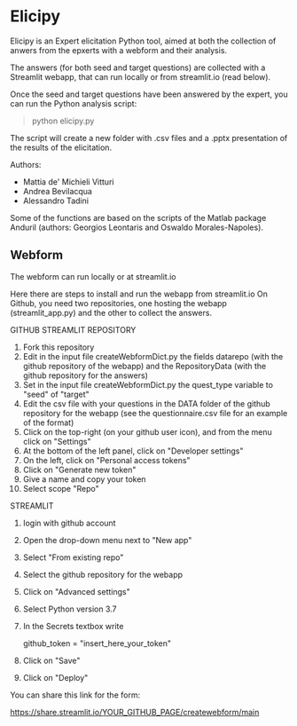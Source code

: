 # Elicipy

Elicipy is an Expert elicitation Python tool, aimed at both the collection of anwers from the epxerts with a webform and their analysis.

The answers (for both seed and target questions) are collected with a Streamlit webapp, that can run locally or from streamlit.io (read below).

Once the seed and target questions have been answered by the expert, you can run the Python analysis script:

> python elicipy.py

The script will create a new folder with .csv files and a .pptx presentation of the results of the elicitation.

Authors:
- Mattia de' Michieli Vitturi
- Andrea Bevilacqua
- Alessandro Tadini

Some of the functions are based on the scripts of the Matlab package Anduril (authors:  Georgios Leontaris and Oswaldo Morales-Napoles).


## Webform

The webform can run locally or at streamlit.io

Here there are steps to install and run the webapp from streamlit.io
On Github, you need two repositories, one hosting the webapp (streamlit_app.py) and the other to collect the answers.

GITHUB STREAMLIT REPOSITORY

1) Fork this repository
2) Edit in the input file createWebformDict.py the fields datarepo (with the github repository of the webapp) and the RepositoryData (with the github repository for the answers)
3) Set in the input file createWebformDict.py the quest_type variable to "seed" of "target"
4) Edit the csv file with your questions in the DATA folder of the github repository for the webapp (see the questionnaire.csv file for an example of the format)
5) Click on the top-right (on your github user icon), and from the menu click on "Settings"
6) At the bottom of the left panel, click on "Developer settings"
7) On the left, click on "Personal access tokens"
8) Click on "Generate new token"
9) Give a name and copy your token
10) Select scope "Repo"


STREAMLIT

1) login with github account
2) Open the drop-down menu next to "New app"
3) Select "From existing repo"
4) Select the github repository for the webapp
5) Click on "Advanced settings"
6) Select Python version 3.7
7) In the Secrets textbox write
   
   github_token = "insert_here_your_token"

8) Click on "Save"
9) Click on "Deploy"


You can share this link for the form:

https://share.streamlit.io/YOUR_GITHUB_PAGE/createwebform/main

